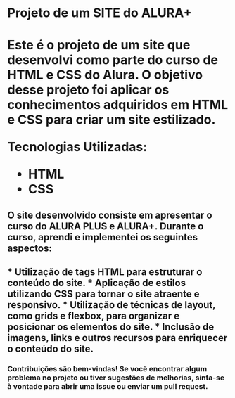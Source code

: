 <h1>Projeto de um SITE do ALURA+<h1>
Este é o projeto de um site que desenvolvi como parte do curso de HTML e CSS do Alura. O objetivo desse projeto foi aplicar os conhecimentos adquiridos em HTML e CSS para criar um site estilizado.

Tecnologias Utilizadas:
* HTML
* CSS

<h2>O site desenvolvido consiste em apresentar o curso do ALURA PLUS e ALURA+. Durante o curso, aprendi e implementei os seguintes aspectos:<h2>
* Utilização de tags HTML para estruturar o conteúdo do site.
* Aplicação de estilos utilizando CSS para tornar o site atraente e responsivo.
* Utilização de técnicas de layout, como grids e flexbox, para organizar e posicionar os elementos do site.
* Inclusão de imagens, links e outros recursos para enriquecer o conteúdo do site.

<h3>Contribuições são bem-vindas! Se você encontrar algum problema no projeto ou tiver sugestões de melhorias, sinta-se à vontade para abrir uma issue ou enviar um pull request.<h3>
